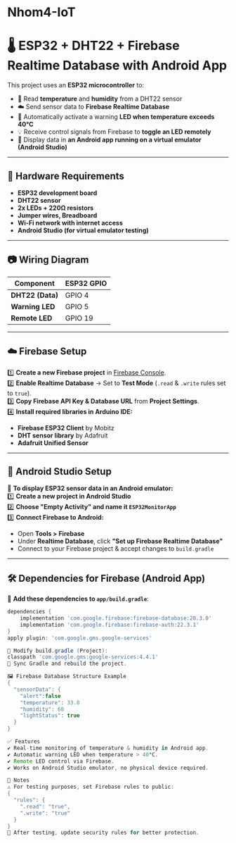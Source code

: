# Nhom4-IoT
# 🌡️ ESP32 + DHT22 + Firebase Realtime Database with Android App

This project uses an **ESP32 microcontroller** to:
- 📡 Read **temperature** and **humidity** from a DHT22 sensor
- ☁️ Send sensor data to **Firebase Realtime Database**
- 🚨 Automatically activate a warning **LED when temperature exceeds 40°C**
- 💡 Receive control signals from Firebase to **toggle an LED remotely**
- 📱 Display data in **an Android app running on a virtual emulator (Android Studio)**

---

## 🔧 Hardware Requirements
- **ESP32 development board**
- **DHT22 sensor**
- **2x LEDs + 220Ω resistors**
- **Jumper wires, Breadboard**
- **Wi-Fi network with internet access**
- **Android Studio (for virtual emulator testing)**

---

## 📷 Wiring Diagram
| **Component** | **ESP32 GPIO** |
|--------------|---------------|
| **DHT22 (Data)** | GPIO 4 |
| **Warning LED** | GPIO 5 |
| **Remote LED** | GPIO 19 |

---

## ☁️ Firebase Setup  
1️⃣ **Create a new Firebase project** in [Firebase Console](https://console.firebase.google.com/).  
2️⃣ **Enable Realtime Database** → Set to **Test Mode** (`.read` & `.write` rules set to `true`).  
3️⃣ **Copy Firebase API Key & Database URL** from **Project Settings**.  
4️⃣ **Install required libraries in Arduino IDE:**  
   - **Firebase ESP32 Client** by Mobitz  
   - **DHT sensor library** by Adafruit  
   - **Adafruit Unified Sensor**  

---

## 📱 Android Studio Setup  
📌 **To display ESP32 sensor data in an Android emulator:**  
1️⃣ **Create a new project in Android Studio**  
2️⃣ **Choose "Empty Activity" and name it `ESP32MonitorApp`**  
3️⃣ **Connect Firebase to Android:**  
   - Open **Tools > Firebase**  
   - Under **Realtime Database**, click **"Set up Firebase Realtime Database"**  
   - Connect to your Firebase project & accept changes to `build.gradle`  

---

## 🛠 Dependencies for Firebase (Android App)  
📌 **Add these dependencies to `app/build.gradle`**:
```gradle
dependencies {
    implementation 'com.google.firebase:firebase-database:20.3.0'
    implementation 'com.google.firebase:firebase-auth:22.3.1'
}
apply plugin: 'com.google.gms.google-services'

📌 Modify build.gradle (Project):
classpath 'com.google.gms:google-services:4.4.1'
📌 Sync Gradle and rebuild the project.

🖼️ Firebase Database Structure Example
{
  "sensorData": {
    "alert":false
    "temperature": 33.8
    "humidity": 68
    "lightStatus": true
  }
}

✅ Features
✔️ Real-time monitoring of temperature & humidity in Android app.
✔️ Automatic warning LED when temperature > 40°C.
✔️ Remote LED control via Firebase.
✔️ Works on Android Studio emulator, no physical device required.

📌 Notes
⚠️ For testing purposes, set Firebase rules to public:
{
  "rules": {
    ".read": "true",
    ".write": "true"
  }
}
📌 After testing, update security rules for better protection.
